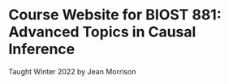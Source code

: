 # Course Website for BIOST 881: Advanced Topics in Causal Inference 

Taught Winter 2022 by Jean Morrison
